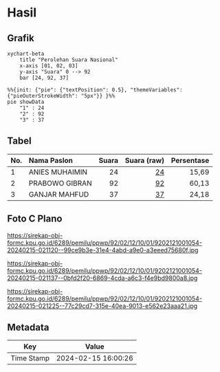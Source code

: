 # Hasil

## Grafik

```mermaid
xychart-beta
    title "Perolehan Suara Nasional"
    x-axis [01, 02, 03]
    y-axis "Suara" 0 --> 92
    bar [24, 92, 37]
```

```mermaid
%%{init: {"pie": {"textPosition": 0.5}, "themeVariables": {"pieOuterStrokeWidth": "5px"}} }%%
pie showData
    "1" : 24
    "2" : 92
    "3" : 37
```

## Tabel

| No. | Nama Paslon    | Suara | Suara (raw) | Persentase |
|:--- |:-------------- | -----:| -----------:| ----------:|
| 1   | ANIES MUHAIMIN | 24    | [24][p-1]   | 15,69      |
| 2   | PRABOWO GIBRAN | 92    | [92][p-2]   | 60,13      |
| 3   | GANJAR MAHFUD  | 37    | [37][p-3]   | 24,18      |


[p-1]: https://github.com/gigit-pemilu/pemilu-2024/blob/main/pilpres/hitung-suara/sub/92-papua-barat/sub/02-manokwari/sub/12-manokwari-barat/sub/1001-manokwari-barat/sub/054-tps/sub/paslon-1.txt
[p-2]: https://github.com/gigit-pemilu/pemilu-2024/blob/main/pilpres/hitung-suara/sub/92-papua-barat/sub/02-manokwari/sub/12-manokwari-barat/sub/1001-manokwari-barat/sub/054-tps/sub/paslon-2.txt
[p-3]: https://github.com/gigit-pemilu/pemilu-2024/blob/main/pilpres/hitung-suara/sub/92-papua-barat/sub/02-manokwari/sub/12-manokwari-barat/sub/1001-manokwari-barat/sub/054-tps/sub/paslon-3.txt

## Foto C Plano

https://sirekap-obj-formc.kpu.go.id/6289/pemilu/ppwp/92/02/12/10/01/9202121001054-20240215-021120--99ce9b3e-31e4-4abd-a9e0-a3eeed75680f.jpg

https://sirekap-obj-formc.kpu.go.id/6289/pemilu/ppwp/92/02/12/10/01/9202121001054-20240215-021137--0bfd2f20-6869-4cda-a6c3-f4e9bd9800a8.jpg

https://sirekap-obj-formc.kpu.go.id/6289/pemilu/ppwp/92/02/12/10/01/9202121001054-20240215-021225--77c29cd7-315e-40ea-9013-e562e23aaa21.jpg


## Metadata

| Key        | Value               |
| ---------- | ------------------- |
| Time Stamp | 2024-02-15 16:00:26 |



